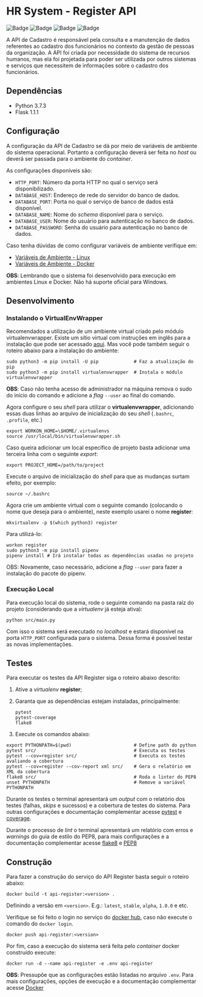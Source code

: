 # HR System - Register API

![Badge](https://img.shields.io/badge/example-ok-brightgreen?style=flat-square)
![Badge](https://img.shields.io/badge/build-ok-brightgreen?style=flat-square)
![Badge](https://img.shields.io/badge/tests-failing-red?style=flat-square)
![Badge](https://img.shields.io/badge/quality-70%25-yellow?style=flat-square)

A API de Cadastro é responsável pela consulta e a manutenção de dados referentes
ao cadastro dos funcionários no contexto da gestão de pessoas da organização.
A API foi criada por necessidade do sistema de recursos humanos, mas ela foi
projetada para poder ser utilizada por outros sistemas e serviços que necessitem
de informações sobre o cadastro dos funcionários.

## Dependências

- Python 3.7.3
- Flask 1.1.1

## Configuração

A configuração da API de Cadastro se dá por meio de variáveis de ambiente do
sistema operacional. Portanto a configuração deverá ser feita no _host_ ou
deverá ser passada para o ambiente do _container_.

As configurações disponíveis são:

- `HTTP_PORT`: Número da porta HTTP no qual o serviço será disponibilizado.
- `DATABASE_HOST`: Endereço de rede do servidor do banco de dados.
- `DATABASE_PORT`: Porta no qual o serviço de banco de dados está disponível.
- `DATABASE_NAME`: Nome do _schema_ disponível para o serviço.
- `DATABASE_USER`: Nome do usuário para autenticação no banco de dados.
- `DATABASE_PASSWORD`: Senha do usuário para autenticação no banco de dados.

Caso tenha dúvidas de como configurar variáveis de ambiente verifique em:

- [Variáveis de Ambiente - Linux](https://www.digitalocean.com/community/tutorials/how-to-read-and-set-environmental-and-shell-variables-on-a-linux-vps)
- [Variáveis de Ambiente - Docker](https://serverascode.com/2014/05/29/environment-variables-with-docker.html)

**OBS**: Lembrando que o sistema foi desenvolvido para execução em ambientes Linux
e Docker. Não há suporte oficial para Windows.

## Desenvolvimento

### Instalando o VirtualEnvWrapper

Recomendados a utilização de um ambiente virtual criado pelo módulo
virtualenvwrapper. Existe um sítio virtual com instruções em inglês para a
instalação que pode ser acessado
[aqui](https://virtualenvwrapper.readthedocs.io/en/latest/install.html).
Mas você pode também seguir o roteiro abaixo para a instalação do ambiente:

```shell
sudo python3 -m pip install -U pip             # Faz a atualização do pip
sudo python3 -m pip install virtualenvwrapper  # Instala o módulo virtualenvwrapper
```

**OBS**: Caso não tenha acesso de administrador na máquina remova o sudo do
início do comando e adicione a _flag_ `--user` ao final do comando.

Agora configure o seu _shell_ para utilizar o **virtualenvwrapper**, adicionando essas
duas linhas ao arquivo de inicialização do seu _shell_ (`.bashrc`, `.profile`, etc.)

```shell
export WORKON_HOME=\$HOME/.virtualenvs
source /usr/local/bin/virtualenvwrapper.sh
```

Caso queira adicionar um local específico de projeto basta adicionar uma
terceira linha com o seguinte _export_:

```shell
export PROJECT_HOME=/path/to/project
```

Execute o arquivo de inicialização do _shell_ para que as mudanças surtam
efeito, por exemplo:

```shell
source ~/.bashrc
```

Agora crie um ambiente virtual com o seguinte comando (colocando o nome que
deseja para o ambiente), neste exemplo usarei o nome **register**:

```shell
mkvirtualenv -p $(which python3) register
```

Para utilizá-lo:

```shell
workon register
sudo python3 -m pip install pipenv
pipenv install # Irá instalar todas as dependências usadas no projeto
```

OBS: Novamente, caso necessário, adicione a _flag_ `--user` para fazer a
instalação do pacote do pipenv.

### Execução Local

Para execução local do sistema, rode o seguinte comando na pasta raíz do projeto
(considerando que a _virtualenv_ já esteja ativa):

```shell
python src/main.py
```

Com isso o sistema será executado no _localhost_ e estará disponível na porta
`HTTP_PORT` configurada para o sistema. Dessa forma é possível testar as novas
implementações.

## Testes

Para executar os testes da API Register siga o roteiro abaixo descrito:

1.  Ative a _virtualenv_ **register**;
2.  Garanta que as dependências estejam instaladas, principalmente:

        pytest
        pytest-coverage
        flake8

3.  Execute os comandos abaixo:

```shell
export PYTHONPATH=$(pwd)                       # Define path do python
pytest src/                                    # Executa os testes
pytest --cov=register src/                     # Executa os testes avaliando a cobertura
pytest --cov=register --cov-report xml src/    # Gera o relatório em XML da cobertura
flake8 src/                                    # Roda o linter do PEP8
unset PYTHONPATH                               # Remove a variável PYTHONPATH
```

Durante os testes o terminal apresentará um _output_ com o relatório dos testes
(falhas, _skips_ e sucessos) e a cobertura de testes do sistema. Para outras
configurações e documentação complementar acesse [pytest](https://pytest.org/en/latest/)
e [coverage](https://pytest-cov.readthedocs.io/en/latest/).

Durante o processo de _lint_ o terminal apresentará um relatório com erros e
_warnings_ do guia de estilo do PEP8, para mais configurações e a documentação
complementar acesse [flake8](http://flake8.pycqa.org/en/latest/index.html#quickstart)
e [PEP8](https://www.python.org/dev/peps/pep-0008/)

## Construção

Para fazer a construção do serviço do API Register basta seguir o roteiro abaixo:

```shell
docker build -t api-register:<version> .
```

Definindo a versão em `<version>`. E.g.: `latest`, `stable`, `alpha`, `1.0.0` e etc.

Verifique se foi feito o login no serviço do [docker hub](https://hub.docker.com/),
caso não execute o comando do `docker login`.

```shell
docker push api-register:<version>
```

Por fim, caso a execução do sistema será feita pelo _container_ docker construído
execute:

```shell
docker run -d --name api-register -e .env api-register
```

**OBS**: Pressupõe que as configurações estão listadas no arquivo `.env`. Para
mais configurações, opções de execução e a documentação complementar acesse [Docker](https://docs.docker.com/)
